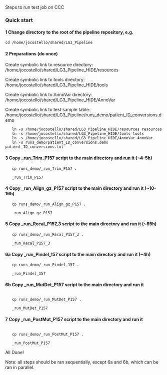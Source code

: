 Steps to run test job on CCC

### Quick start

#### 1 Change directory to the root of the pipeline repository, e.g.
```
cd /home/jocostello/shared/LG3_Pipeline
```
#### 2 Preparations (do once)

Create symbolic link to resource directory: /home/jocostello/shared/LG3_Pipeline_HIDE/resources

Create symbolic link to tools directory: /home/jocostello/shared/LG3_Pipeline_HIDE/tools

Create symbolic link to AnnoVar directory: /home/jocostello/shared/LG3_Pipeline_HIDE/AnnoVar

Create symbolic link to test sample table: /home/jocostello/shared/LG3_Pipeline/runs_demo/patient_ID_conversions.demo

```
   ln -s /home/jocostello/shared/LG3_Pipeline_HIDE/resources resources
   ln -s /home/jocostello/shared/LG3_Pipeline_HIDE/tools tools
   ln -s /home/jocostello/shared/LG3_Pipeline_HIDE/AnnoVar AnnoVar
   ln -s runs_demo/patient_ID_conversions.demo patient_ID_conversions.txt
```

#### 3 Copy _run_Trim_P157 script to the main directory and run it (~4-5h)

```
   cp runs_demo/_run_Trim_P157 .

   _run_Trim_P157
```
#### 4 Copy _run_Align_gz_P157 script to the main directory and run it (~10-16h)

```
   cp runs_demo/_run_Align_gz_P157 .

   _run_Align_gz_P157
```

#### 5 Copy _run_Recal_P157_3 script to the main directory and run it (~85h)

```
   cp runs_demo/_run_Recal_P157_3 .

   _run_Recal_P157_3
```

#### 6a Copy _run_Pindel_157 script to the main directory and run it (~4h)

```
   cp runs_demo/_run_Pindel_157 .

   _run_Pindel_157
```

#### 6b Copy _run_MutDet_P157 script to the main directory and run it

```

   cp runs_demo/_run_MutDet_P157 .

   _run_MutDet_P157
```
   
   
#### 7 Copy _run_PostMut_P157 script to the main directory and run it

```

   cp runs_demo/_run_PostMut_P157 .

   _run_PostMut_P157
```

All Done!

Note: all steps should be ran sequentially, except 6a and 6b, which can be ran in parallel.



